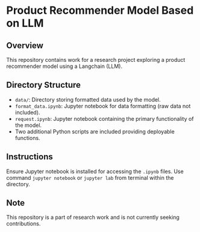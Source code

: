 # Product Recommender Model Based on LLM

## Overview
This repository contains work for a research project exploring a product recommender model using a Langchain (LLM).

## Directory Structure
- `data/`: Directory storing formatted data used by the model.
- `format_data.ipynb`: Jupyter notebook for data formatting (raw data not included).
- `request.ipynb`: Jupyter notebook containing the primary functionality of the model.
- Two additional Python scripts are included providing deployable functions.

## Instructions
Ensure Jupyter notebook is installed for accessing the `.ipynb` files. Use command `jupyter notebook` or `jupyter lab` from terminal within the directory. 

## Note
This repository is a part of research work and is not currently seeking contributions.